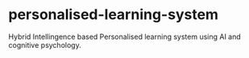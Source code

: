 # personalised-learning-system
Hybrid Intellingence based Personalised learning system using AI and cognitive psychology.
